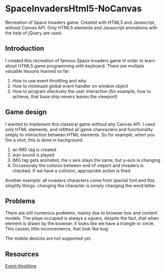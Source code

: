 # SpaceInvadersHtml5-NoCanvas
Recreation of Space Invaders game. Created with HTML5 and Javascript, without Canvas API. Only HTML5 elements and Javascript animations with the help of jQuery are used.

## Introduction
I created this recreation of famous Space Invaders game in order to learn about HTML5 game programming with keyboard. There are multiple valuable lessons learned so far:

1. How to use event throttling and why
1. How to minimaze global event handler on window object
1. How to program efectively the user interaction (for example, how to achieve, that base ship nevers leaves the viewport)

## Game design
I wanted to implement this classical game without any Canvas API. I used only HTML elements, and refitted all game chanracters and functionality simply to interaction between HTML elements. So for example, when you fire a shot, this is done in background:
1. an IMG tag is created
2. wav sound is played
3. IMG tag gets animated, the x axis stays the same, but y-axis is changing
4. Occasionaly the colision between end of vieport and invaders is checked. If we have a collision, appropriate action is fired.

Another example: all invaders characters come from special font.and this simplify things. changing the character is simply changing the word letter.

## Problems
There are still numerous problems, mainly due to browser box and content models. The playe occupied is always a square, despite the fact, that when element is drawn by the browser, it looks like we have a triangle or circle. This causes little inconvenience, that look like bug.

The mobile devices are not supported yet. 

## Resources

[Event throttling](https://css-tricks.com/debouncing-throttling-explained-examples/)
